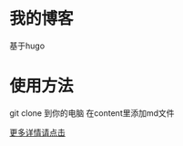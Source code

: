# 我的博客 
基于hugo
# 使用方法
git clone 到你的电脑
在content里添加md文件

[更多详情请点击](https://tauzi.github.io/myblog/p/suibi/#%E5%BC%80%E5%A7%8B%E5%88%9B%E4%BD%9C)
